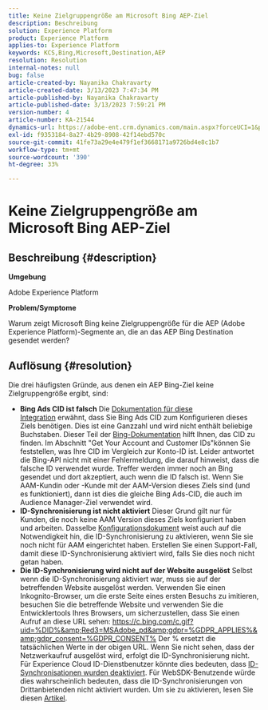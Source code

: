 ```yaml
---
title: Keine Zielgruppengröße am Microsoft Bing AEP-Ziel
description: Beschreibung
solution: Experience Platform
product: Experience Platform
applies-to: Experience Platform
keywords: KCS,Bing,Microsoft,Destination,AEP
resolution: Resolution
internal-notes: null
bug: false
article-created-by: Nayanika Chakravarty
article-created-date: 3/13/2023 7:47:34 PM
article-published-by: Nayanika Chakravarty
article-published-date: 3/13/2023 7:59:21 PM
version-number: 4
article-number: KA-21544
dynamics-url: https://adobe-ent.crm.dynamics.com/main.aspx?forceUCI=1&pagetype=entityrecord&etn=knowledgearticle&id=c3cda4e3-d7c1-ed11-83ff-6045bd0065b6
exl-id: f9353184-8a27-4b29-8908-42f14ebd570c
source-git-commit: 41fe73a29e4e479f1ef3668171a9726bd4e8c1b7
workflow-type: tm+mt
source-wordcount: '390'
ht-degree: 33%

---
```


# Keine Zielgruppengröße am Microsoft Bing AEP-Ziel

## Beschreibung {#description}


<b>Umgebung</b>

Adobe Experience Platform

<b>Problem/Symptome</b>

Warum zeigt Microsoft Bing keine Zielgruppengröße für die AEP (Adobe Experience Platform)-Segmente an, die an das AEP Bing Destination gesendet werden?


## Auflösung {#resolution}


Die drei häufigsten Gründe, aus denen ein AEP Bing-Ziel keine Zielgruppengröße ergibt, sind:

- <b>Bing Ads CID ist falsch</b>    Die [Dokumentation für diese Integration](https://experienceleague.adobe.com/docs/experience-platform/destinations/catalog/advertising/bing.html?lang=de) erwähnt, dass Sie Bing Ads CID zum Konfigurieren dieses Ziels benötigen. Dies ist eine Ganzzahl und wird nicht<b> </b>enthält beliebige Buchstaben. Dieser Teil der [Bing-Dokumentation](https://learn.microsoft.com/de-de/advertising/guides/get-started?view=bingads-13) hilft Ihnen, das CID zu finden. Im Abschnitt &quot;Get Your Account and Customer IDs&quot;können Sie feststellen, was Ihre CID im Vergleich zur Konto-ID ist.
Leider antwortet die Bing-API nicht mit einer Fehlermeldung, die darauf hinweist, dass die falsche ID verwendet wurde. Treffer werden immer noch an Bing gesendet und dort akzeptiert, auch wenn die ID falsch ist. Wenn Sie AAM-Kundin oder -Kunde mit der AAM-Version dieses Ziels sind (und es funktioniert), dann ist dies die gleiche Bing Ads-CID, die auch im Audience Manager-Ziel verwendet wird.
- <b>ID-Synchronisierung ist nicht aktiviert</b>    Dieser Grund gilt nur für Kunden, die noch keine AAM Version dieses Ziels konfiguriert haben und arbeiten. Dasselbe [Konfigurationsdokument](https://experienceleague.adobe.com/docs/experience-platform/destinations/catalog/advertising/bing.html?lang=de) weist auch auf die Notwendigkeit hin, die ID-Synchronisierung zu aktivieren, wenn Sie sie noch nicht für AAM eingerichtet haben. Erstellen Sie einen Support-Fall, damit diese ID-Synchronisierung aktiviert wird, falls Sie dies noch nicht getan haben.
- <b>Die ID-Synchronisierung wird nicht auf der Website ausgelöst</b>
Selbst wenn die ID-Synchronisierung aktiviert war, muss sie auf der betreffenden Website ausgelöst werden. Verwenden Sie einen Inkognito-Browser, um die erste Seite eines ersten Besuchs zu imitieren, besuchen Sie die betreffende Website und verwenden Sie die Entwicklertools Ihres Browsers, um sicherzustellen, dass Sie einen Aufruf an diese URL sehen: https://c.bing.com/c.gif?uid=%DID%&amp;Red3=MSAdobe_pd&amp;gdpr=%GDPR_APPLIES%&amp;gdpr_consent=%GDPR_CONSENT% Der % ersetzt die tatsächlichen Werte in der obigen URL.
Wenn Sie nicht sehen, dass der Netzwerkaufruf ausgelöst wird, erfolgt die ID-Synchronisierung nicht. Für Experience Cloud ID-Dienstbenutzer könnte dies bedeuten, dass [ID-Synchronisationen wurden deaktiviert](https://experienceleague.adobe.com/docs/id-service/using/id-service-api/configurations/disableidsync.html?lang=de). Für WebSDK-Benutzende würde dies wahrscheinlich bedeuten, dass die ID-Synchronisierungen von Drittanbietenden nicht aktiviert wurden. Um sie zu aktivieren, lesen Sie diesen [Artikel](https://experienceleague.adobe.com/docs/experience-cloud-kcs/kbarticles/KA-20248.html?lang=de).
